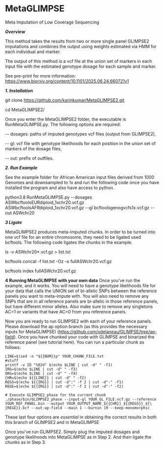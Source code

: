# MetaGLIMPSE
Meta Imputation of Low Coverage Sequencing

***Overview***

This method takes the results from two or more single panel GLIMPSE2 imputations and combines the output using weights estimated via HMM for each individual and marker. 

The output of this method is a vcf file at the union set of markers in each input file with the estimated genotype dosage for each sample and marker.

See pre-print for more information: https://www.biorxiv.org/content/10.1101/2025.06.24.660721v1

***1. Installation***

git clone https://github.com/karinkumar/MetaGLIMPSE2.git

cd MetaGLIMPSE2/

Once you enter the MetaGLIMPSE2 folder, the executable is RunMetaGLIMPSE.py. The following options are required:


-- dosages:  paths of imputed genotypes vcf files (output from GLIMPSE2), 

-- gl:  vcf file with genotype likelihoods for each position in the _union_ set of markers of the dosage files, 

-- out:  prefix of outfiles. 

***2. Run Example***

See the example folder for African American input files derived from 1000 Genomes and downsampled to 1x and run the following code once you have installed the program and also have access to python. 

python3.8 RunMetaGLIMPSE.py --dosages ASWbcftoolsEURdiploid_1xchr20.vcf.gz ASWbcftoolsAFRdiploid_1xchr20.vcf.gz --gl bcftoolsgenogvcfs1x.vcf.gz --out ASWchr20


***3 Ligate*** 

MetaGLIMPSE2 produces meta-imputed chunks. In order to be turned into one vcf file for an entire chromosome, they need to be ligated used bcftools. The following code ligates the chunks in the example. 

ls -v ASWchr20*.vcf.gz > list.txt

bcftools concat -f list.txt -Oz -o fullASWchr20.vcf.gz

bcftools index fullASWchr20.vcf.gz


**4 Running MetaGLIMPSE with your own data**
Once you've run the example, and it works. You will need to have a genotype likelihoods file for your data that calls the UNION set of bi-allelic SNPs between the reference panels you want to meta-impute with. You will also need to remove any SNPs that are in all reference panels are bi-allelic in those reference panels, but have different minor alleles. Also make sure to remove any singletons AC=1 or variants that have AC=0 from you reference panels.

Now you are ready to run GLIMPSE2 with each of your reference panels. Please download the ap option branch (as this provides the necessary inputs for MetaGLIMPSE) (https://github.com/odelaneau/GLIMPSE/tree/ap-field). Once you have chunked your code with GLIMPSE and binarized the reference panel (see tutorial here). You can run a particular chunk as follows: 

    LINE=$(sed -n "${{NUM}}p" YOUR_CHUNK_FILE.txt
    #stuff
    printf -v ID "%02d" $(echo $LINE | cut -d" " -f1)
    IRG=$(echo $LINE | cut -d" " -f3)
    ORG=$(echo $LINE | cut -d" " -f4)
    CHR=$(echo ${{LINE}} | cut -d" " -f2)
    REGS=$(echo ${{IRG}} | cut -d":" -f 2 | cut -d"-" -f1)
    REGE=$(echo ${{IRG}} | cut -d":" -f 2 | cut -d"-" -f2)

    # Execute GLIMPSE2_phase for the current chunk
    ./phase/bin/GLIMPSE2_phase --input-gl YOUR_GL_FILE.vcf.gz --reference YOUR_REF_PANEL.bin --output YOUR_OUTPUT_NAME_${{CHR}}_${{REGS}}_${\{REGE}}.bcf --out-ap-field --main 1 --burnin 19 --keep-monomorphic

These last four options are *essential* in obtaining the correct results in both this branch of GLIMPSE2 and in MetaGLIMPSE

Once you've run GLIMPSE2. Simply plug the imputed dosages and genotype likelihoods into MetaGLIMPSE as in Step 2. And then ligate the chunks as in Step 3. 
